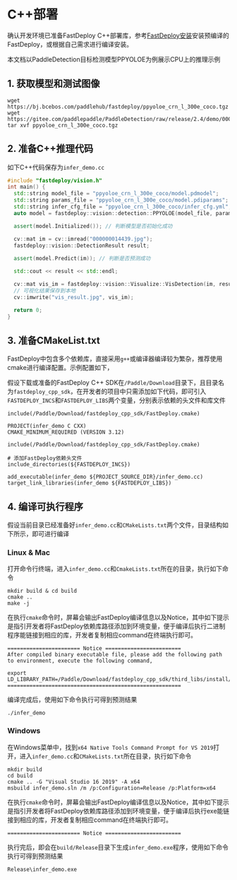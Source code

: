 # C++部署

确认开发环境已准备FastDeploy C++部署库，参考[FastDeploy安装](../../build_and_install/)安装预编译的FastDeploy，或根据自己需求进行编译安装。

本文档以PaddleDetection目标检测模型PPYOLOE为例展示CPU上的推理示例

## 1. 获取模型和测试图像

```
wget https://bj.bcebos.com/paddlehub/fastdeploy/ppyoloe_crn_l_300e_coco.tgz
wget https://gitee.com/paddlepaddle/PaddleDetection/raw/release/2.4/demo/000000014439.jpg
tar xvf ppyoloe_crn_l_300e_coco.tgz
```

## 2. 准备C++推理代码

如下C++代码保存为`infer_demo.cc`

``` c++
#include "fastdeploy/vision.h"
int main() {
  std::string model_file = "ppyoloe_crn_l_300e_coco/model.pdmodel";
  std::string params_file = "ppyoloe_crn_l_300e_coco/model.pdiparams";
  std::string infer_cfg_file = "ppyoloe_crn_l_300e_coco/infer_cfg.yml";
  auto model = fastdeploy::vision::detection::PPYOLOE(model_file, params_file, infer_cfg_file);

  assert(model.Initialized()); // 判断模型是否初始化成功

  cv::mat im = cv::imread("000000014439.jpg");
  fastdeploy::vision::DetectionResult result;
  
  assert(model.Predict(im)); // 判断是否预测成功

  std::cout << result << std::endl;

  cv::mat vis_im = fastdeploy::vision::Visualize::VisDetection(im, result, 0.5);
  // 可视化结果保存到本地
  cv::imwrite("vis_result.jpg", vis_im);

  return 0;
}
```

## 3. 准备CMakeList.txt

FastDeploy中包含多个依赖库，直接采用`g++`或编译器编译较为繁杂，推荐使用cmake进行编译配置。示例配置如下，

假设下载或准备的FastDeploy C++ SDK在`/Paddle/Download`目录下，且目录名为`fastdeploy_cpp_sdk`，在开发者的项目中只需添加如下代码，即可引入`FASTDEPLOY_INCS`和`FASTDEPLOY_LIBS`两个变量，分别表示依赖的头文件和库文件

``` shell
include(/Paddle/Download/fastdeploy_cpp_sdk/FastDeploy.cmake)
```

```
PROJECT(infer_demo C CXX)
CMAKE_MINIMUM_REQUIRED (VERSION 3.12)

include(/Paddle/Download/fastdeploy_cpp_sdk/FastDeploy.cmake)

# 添加FastDeploy依赖头文件
include_directories(${FASTDEPLOY_INCS})

add_executable(infer_demo ${PROJECT_SOURCE_DIR}/infer_demo.cc)
target_link_libraries(infer_demo ${FASTDEPLOY_LIBS})
```

## 4. 编译可执行程序

假设当前目录已经准备好`infer_demo.cc`和`CMakeLists.txt`两个文件，目录结构如下所示，即可进行编译

### Linux & Mac

打开命令行终端，进入`infer_demo.cc`和`CmakeLists.txt`所在的目录，执行如下命令

```
mkdir build & cd build
cmake ..
make -j
```

在执行`cmake`命令时，屏幕会输出FastDeploy编译信息以及Notice，其中如下提示是指引开发者将FastDeploy依赖库路径添加到环境变量，便于编译后执行二进制程序能链接到相应的库，开发者复制相应command在终端执行即可。

```
======================= Notice ========================
After compiled binary executable file, please add the following path to environment, execute the following command,

export LD_LIBRARY_PATH=/Paddle/Download/fastdeploy_cpp_sdk/third_libs/install/paddle2onnx/lib:/Paddle/Download/fastdeploy_cpp_sdk/third_libs/install/opencv/lib:/Paddle/Download/fastdeploy_cpp_sdk/third_libs/install/onnxruntime/lib:/Paddle/Download/fastdeploy_cpp_sdk/lib:${LD_LIBRARY_PATH}
=======================================================
```

编译完成后，使用如下命令执行可得到预测结果
```
./infer_demo 
```

### Windows

在Windows菜单中，找到`x64 Native Tools Command Prompt for VS 2019`打开，进入`infer_demo.cc`和`CMakeLists.txt`所在目录，执行如下命令
```
mkdir build
cd build
cmake .. -G "Visual Studio 16 2019" -A x64
msbuild infer_demo.sln /m /p:Configuration=Release /p:Platform=x64
```

在执行`cmake`命令时，屏幕会输出FastDeploy编译信息以及Notice，其中如下提示是指引开发者将FastDeploy依赖库路径添加到环境变量，便于编译后执行exe能链接到相应的库，开发者复制相应command在终端执行即可。

```
======================= Notice ========================

```

执行完后，即会在`build/Release`目录下生成`infer_demo.exe`程序，使用如下命令执行可得到预测结果
```
Release\infer_demo.exe
```
